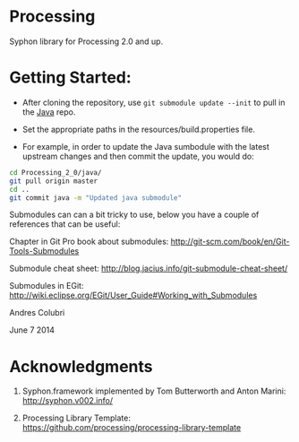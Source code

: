 Processing
==========

Syphon library for Processing 2.0 and up.

Getting Started:
====

* After cloning the repository, use ```git submodule update --init``` to pull in the <a href="https://github.com/Syphon/Java">Java</a> repo.

* Set the appropriate paths in the resources/build.properties file.

* For example, in order to update the Java sumbodule with the latest upstream changes and then commit the update, you would do:

```bash
cd Processing_2_0/java/
git pull origin master
cd ..
git commit java -m "Updated java submodule"
```

Submodules can can a bit tricky to use, below you have a couple of references that can be useful:

Chapter in Git Pro book about submodules: http://git-scm.com/book/en/Git-Tools-Submodules

Submodule cheat sheet: http://blog.jacius.info/git-submodule-cheat-sheet/

Submodules in EGit:  http://wiki.eclipse.org/EGit/User_Guide#Working_with_Submodules

Andres Colubri

June 7 2014

Acknowledgments
====

1) Syphon.framework implemented by Tom Butterworth and Anton Marini:
http://syphon.v002.info/

2) Processing Library Template:
https://github.com/processing/processing-library-template